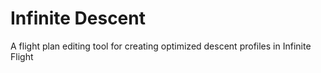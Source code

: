 # Infinite Descent

A flight plan editing tool for creating optimized descent profiles in Infinite Flight